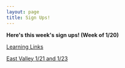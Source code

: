 ```yaml
---
layout: page
title: Sign Ups!
---
```



**Here's this week's sign ups! (Week of 1/20)**

[Learning Links](https://www.signupgenius.com/go/30E0B4AA5AD2FA7FE3-learning8)

[East Valley 1/21 and 1/23](https://www.signupgenius.com/go/508084aabab2eabfe3-eastvalley4)


